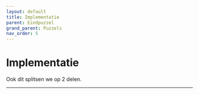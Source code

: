 ```yaml
---
layout: default
title: Implementatie
parent: Eindpuzzel
grand_parent: Puzzels
nav_order: 5
---
```


# Implementatie

Ook dit splitsen we op 2 delen.

---
